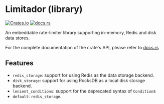 # Limitador (library)

[![Crates.io](https://img.shields.io/crates/v/limitador)](https://crates.io/crates/limitador)
[![docs.rs](https://docs.rs/limitador/badge.svg)](https://docs.rs/limitador)

An embeddable rate-limiter library supporting in-memory, Redis and disk data stores.

For the complete documentation of the crate's API, please refer to [docs.rs](https://docs.rs/limitador/latest/limitador/)

## Features

* `redis_storage`: support for using Redis as the data storage backend.
* `disk_storage`: support for using RocksDB as a local disk storage backend.
* `lenient_conditions`: support for the deprecated syntax of `Condition`s
* `default`: `redis_storage`.
